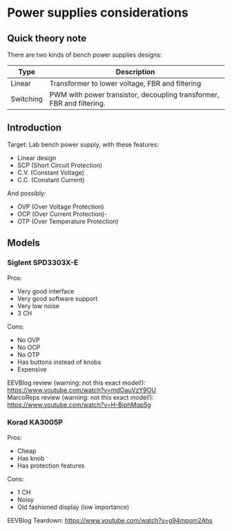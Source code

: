 # Power supplies considerations

## Quick theory note

There are two kinds of bench power supplies designs:

|Type|Description|
|-|-|
| Linear | Transformer to lower voltage, FBR and filtering |
| Switching | PWM with power transistor, decoupling transformer, FBR and filtering. |

## Introduction

Target:
Lab bench power supply, with these features:
- Linear design
- SCP (Short Circuit Protection)
- C.V. (Constant Voltage)
- C.C. (Constant Current)

And possibly:
- OVP (Over Voltage Protection)
- OCP (Over Current Protection)-
- OTP (Over Temperature Protection)

## Models

### Siglent SPD3303X-E

Pros:
- Very good interface
- Very good software support
- Very low noise
- 3 CH

Cons:
- No OVP
- No OCP
- No OTP
- Has buttons instead of knobs
- Expensive

EEVBlog review (warning: not this exact model!):
https://www.youtube.com/watch?v=mdOauVzY9OU
<br>
MarcoReps review (warning: not this exact model!):
https://www.youtube.com/watch?v=H-BiphMqp5g

### Korad KA3005P

Pros:

- Cheap
- Has knob
- Has protection features

Cons:

- 1 CH
- Noisy
- Old fashioned display (low importance)

EEVBlog Teardown:
https://www.youtube.com/watch?v=g94mpom2Ahs

